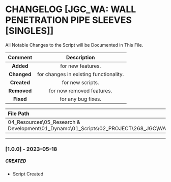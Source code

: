 # CHANGELOG [JGC_WA: WALL PENETRATION PIPE SLEEVES [SINGLES]]
All Notable Changes to the Script will be Documented in This File.

| Comment | Description |
| :--: | :--: |
| **Added**  | for new features. |
|**Changed** |for changes in existing functionality. |
|**Created** | for new scripts. |
|**Removed** |for now removed features. |
|**Fixed** |for any bug fixes. |

| File Path | 
| :-- |
|04_Resources\05_Research & Development\01_Dynamo\01_Scripts\02_PROJECT\268_JGC\WALLS|
------------------------------------------------------------------

### [1.0.0] - 2023-05-18
##### CREATED
- Script Created